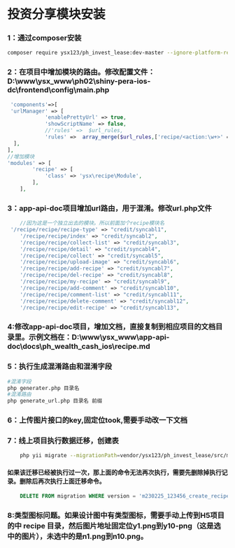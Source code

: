 # 投资分享模块安装
### 1：通过composer安装
```bash
composer require ysx123/ph_invest_lease:dev-master --ignore-platform-reqs
```
### 2：在项目中增加模块的路由。修改配置文件：D:\www\ysx_www\ph02\shiny-pera-ios-dc\frontend\config\main.php
```php
 'components'=>[
 'urlManager' => [
            'enablePrettyUrl' => true,
            'showScriptName' => false,
            //'rules' =>  $url_rules,
            'rules' =>  array_merge($url_rules,['recipe/<action:\w+>' => 'recipe/recipe/<action>']),
  ],
],
//增加模块
'modules' => [
        'recipe' => [
            'class' => 'ysx\recipe\Module',
        ],
    ],
```
### 3：app-api-doc项目增加url路由，用于混淆。修改url.php文件
```php
    //因为这是一个独立出去的模块。所以前面加个recipe模块名
 '/recipe/recipe/recipe-type' => "credit/syncabl1",
    '/recipe/recipe/index' => "credit/syncabl2",
    '/recipe/recipe/collect-list' => "credit/syncabl3",
    '/recipe/recipe/detail' => "credit/syncabl4",
    '/recipe/recipe/collect' => "credit/syncabl5",
    '/recipe/recipe/upload-image' => "credit/syncabl6",
    '/recipe/recipe/add-recipe' => "credit/syncabl7",
    '/recipe/recipe/del-recipe' => "credit/syncabl8",
    '/recipe/recipe/my-recipe' => "credit/syncabl9",
    '/recipe/recipe/add-comment' => "credit/syncabl10",
    '/recipe/recipe/comment-list' => "credit/syncabl11",
    '/recipe/recipe/delete-comment' => "credit/syncabl12",
    '/recipe/recipe/edit-recipe' => "credit/syncabl13",
```
### 4:修改app-api-doc项目，增加文档，直接复制到相应项目的文档目录里。示例文档在：D:\www\ysx_www\app-api-doc\docs\ph_wealth_cash_ios\recipe.md

### 5：执行生成混淆路由和混淆字段
```bash
#混淆字段
php generater.php 目录名
#混淆路由
php generate_url.php 目录名 前缀
```
### 6：上传图片接口的key,固定位took,需要手动改一下文档

### 7：线上项目执行数据迁移，创建表
```bash
    php yii migrate --migrationPath=vendor/ysx123/ph_invest_lease/src/migrations/
```
#### 如果该迁移已经被执行过一次，那上面的命令无法再次执行，需要先删除掉执行记录。删除后再次执行上面迁移命令。
```sql
    DELETE FROM migration WHERE version = 'm230225_123456_create_recipe_table';
```
### 8:类型图标问题。如果设计图中有类型图标，需要手动上传到H5项目的中 recipe 目录，然后图片地址固定位y1.png到y10-png（这是选中的图片），未选中的是n1.png到n10.png。